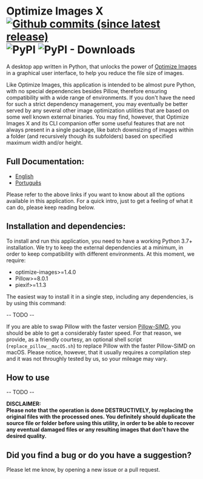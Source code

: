 # Optimize Images X [![Github commits (since latest release)](https://img.shields.io/github/commits-since/victordomingos/optimize-images-x/latest.svg)](https://github.com/victordomingos/optimize-images-x) ![PyPI](https://img.shields.io/pypi/v/optimize-images-x) ![PyPI - Downloads](https://img.shields.io/pypi/dm/optimize-images-x)
A desktop app written in Python, that unlocks the power of [Optimize Images](https://github.com/victordomingos/optimize-images) in a graphical user interface, to help you reduce the file size of images.

Like Optimize Images, this application is intended to be almost pure Python, with no special dependencies
besides Pillow, therefore ensuring compatibility with a wide range of environments. If you don't have the need
for such a strict dependency management, you may eventually be better served by any several other image optimization utilities that are based on some well known external binaries. You may find, however, that Optimize Images X and its CLI companion offer some useful features that are not always present in a single package, like batch downsizing of images within a folder (and recursively though its subfolders) based on specified maximum width and/or height.


## Full Documentation:
 * [English](https://github.com/victordomingos/optimize-images-x/blob/main/docs/docs_EN.md)
 * [Portugu&ecirc;s](https://github.com/victordomingos/optimize-images-x/blob/main/docs/docs_PT.md)

Please refer to the above links if you want to know about all the options available in this application. For a quick intro, just to get a feeling of what it can do, please keep reading below.

## Installation and dependencies:

To install and run this application, you need to have a working
Python 3.7+ installation. We try to keep the external dependencies at a minimum, in order to keep compatibility with different  environments. At this moment, we require:

  - optimize-images>=1.4.0
  - Pillow>=8.0.1
  - piexif>=1.1.3

The easiest way to install it in a single step, including any dependencies, is 
by using this command:

-- TODO --

If you are able to swap Pillow with the faster version 
[Pillow-SIMD](https://github.com/uploadcare/pillow-simd), you should be able
to get a considerably faster speed. For that reason, we provide, as a 
friendly courtesy, an optional shell script (`replace_pillow__macOS.sh`) to 
replace Pillow with the faster Pillow-SIMD on macOS. Please notice, however, 
that it usually requires a compilation step and it was not throughly tested 
by us, so your mileage may vary.


## How to use

-- TODO --


**DISCLAIMER:  
Please note that the operation is done DESTRUCTIVELY, by replacing the
original files with the processed ones. You definitely should duplicate the
source file or folder before using this utility, in order to be able to
recover any eventual damaged files or any resulting images that don't have the
desired quality.**
  
  
## Did you find a bug or do you have a suggestion?

Please let me know, by opening a new issue or a pull request.
